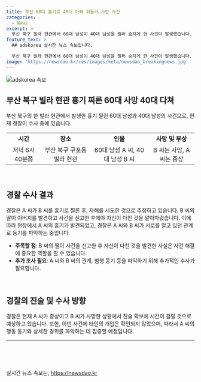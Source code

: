 ```yaml
---
title: 부산 60대 흉기로 40대 아빠 휘둘러…사망 사건
categories:
  - News
excerpt: >
  부산 북구 빌라 현관에서 60대 남성이 40대 남성을 찔러 숨지게 한 사건이 발생했습니다. 경찰은 A씨가 산책하던 중 B씨를 공격한 것으로 파악했으며, 사건 현장에서 A씨의 자해 흔적을 발견했습니다. B씨의 딸은 아버지를 발견한 뒤 119에 신고하고, A씨는 다른 층에서 발견됐습니다. 경찰은 두 사람이 서로를 알고 있었던 것으로 보고 동기를 조사 중이며, 다른 인물의 개입은 없는 것으로 확인했습니다. A씨는 현재 중태이며 진술을 받는 데 시간이 걸릴 것으로 전해졌습니다.
feature_text: >
  ## adskorea 실시간 뉴스 속보입니다.

  부산 북구 빌라 현관에서 60대 남성이 40대 남성을 찔러 숨지게 한 사건이 발생했습니다. 경찰은 A씨가 산책하던 중 B씨를 공격한 것으로 파악했으며, 사건 현장에서 A씨의 자해 흔적을 발견했습니다. B씨의 딸은 아버지를 발견한 뒤 119에 신고하고, A씨는 다른 층에서 발견됐습니다. 경찰은 두 사람이 서로를 알고 있었던 것으로 보고 동기를 조사 중이며, 다른 인물의 개입은 없는 것으로 확인했습니다. A씨는 현재 중태이며 진술을 받는 데 시간이 걸릴 것으로 전해졌습니다.
image: 'https://newsdao.kr/res/images/meta/newsdao_breakingnews.jpg'
---
```


<p><img src="https://newsdao.kr/res/images/meta/newsdao_breakingnews.jpg" alt="adskorea 속보" /></p>

<h2 data-ke-size="size26">부산 북구 빌라 현관 흉기 찌른 60대 사망 40대 다쳐</h2>

<p data-ke-size="size16">부산 북구의 한 빌라 현관에서 발생한 흉기 찔린 60대 남성과 40대 남성의 사건으로, 현재 경찰이 수사 중에 있습니다.</p>

<table>
  <tbody>
    <tr>
      <td style="text-align: center; height: 17px;"><b>시간</b></td>
      <td style="text-align: center; height: 17px;"><b>장소</b></td>
      <td style="text-align: center; height: 17px;"><b>인물</b></td>
      <td style="text-align: center; height: 17px;"><b>사망 및 부상</b></td>
    </tr>
    <tr>
      <td style="text-align: center; height: 17px;">저녁 6시 40분쯤</td>
      <td style="text-align: center; height: 17px;">부산 북구 구포동 빌라 현관</td>
      <td style="text-align: center; height: 17px;">60대 남성 A 씨, 40대 남성 B 씨</td>
      <td style="text-align: center; height: 17px;">B 씨는 사망, A 씨는 중상</td>
    </tr>
  </tbody>
</table>

<p data-ke-size="size16">&nbsp;</p>

<h2 data-ke-size="size26">경찰 수사 결과</h2>

<p data-ke-size="size16">경찰은 A 씨가 B 씨를 흉기로 찔른 후, 자해를 시도한 것으로 추정하고 있습니다. B 씨의 딸이 아버지를 발견하고 사건을 신고한 후에야 자신이 다친 것을 알아차렸습니다. 이에 따라 현장에서 A 씨의 흉기가 발견되었고, 경찰은 A 씨와 B 씨가 서로를 알고 있던 관계로 동기를 파악하는 중입니다.</p>

<ul>
  <li><b>주목할 점</b>: B 씨의 딸이 사건을 신고한 후 자신이 다친 것을 발견한 사실은 사건 해결에 중요한 역할을 할 수 있습니다.</li>
  <li><b>추가 조사 필요</b>: A 씨와 B 씨의 관계, 범행 동기 등을 파악하기 위해 추가적인 수사가 필요합니다.</li>
</ul>

<p data-ke-size="size16">&nbsp;</p>

<h2 data-ke-size="size26">경찰의 진술 및 수사 방향</h2>

<p data-ke-size="size16">경찰은 현재 A 씨가 중상이고 B 씨가 사망한 상황에서 진술 확보에 시간이 걸릴 것으로 예상하고 있습니다. 또한, 이번 사건에 타인의 개입은 확인되지 않았으며, 따라서 A 씨의 행동 동기와 상세한 경위를 파악하는 데 집중할 예정입니다.</p>

<hr>

<p data-ke-size="size16">&nbsp;</p>

<p data-ke-size="size16">&nbsp;</p>
실시간 뉴스 속보는, <a href="https://newsdao.kr" rel="dofollow">https://newsdao.kr</a>



